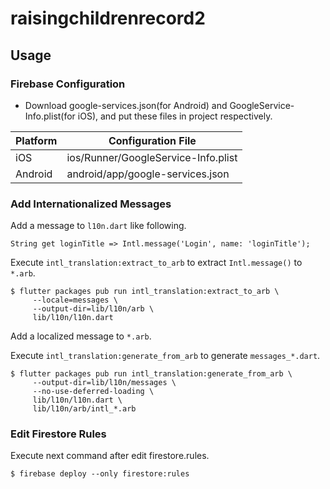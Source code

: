 # raisingchildrenrecord2

## Usage

### Firebase Configuration
- Download google-services.json(for Android) and GoogleService-Info.plist(for iOS), and put these files in project respectively.

|Platform|Configuration File|
|-|-|
|iOS|ios/Runner/GoogleService-Info.plist|
|Android|android/app/google-services.json|

### Add Internationalized Messages

Add a message to `l10n.dart` like following.

```
String get loginTitle => Intl.message('Login', name: 'loginTitle');
```

Execute `intl_translation:extract_to_arb` to extract `Intl.message()` to `*.arb`.

```
$ flutter packages pub run intl_translation:extract_to_arb \
     --locale=messages \
     --output-dir=lib/l10n/arb \
     lib/l10n/l10n.dart
```

Add a localized message to `*.arb`.

Execute `intl_translation:generate_from_arb` to generate `messages_*.dart`.
```
$ flutter packages pub run intl_translation:generate_from_arb \
     --output-dir=lib/l10n/messages \
     --no-use-deferred-loading \
     lib/l10n/l10n.dart \
     lib/l10n/arb/intl_*.arb
```

### Edit Firestore Rules

Execute next command after edit firestore.rules.

```
$ firebase deploy --only firestore:rules
```
